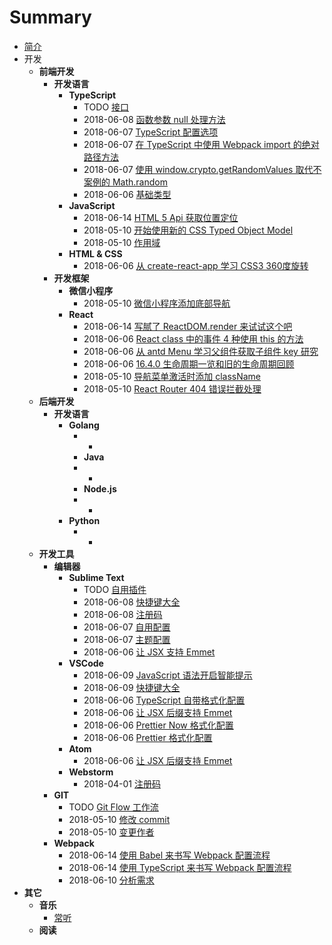 # Summary

* [简介]()
* 开发
  * __前端开发__
    * __开发语言__
      * __TypeScript__
        * TODO [接口](文章/开发/前端开发/开发语言/TypeScript/接口.md)
        * 2018-06-08 [函数参数 null 处理方法](文章/开发/前端开发/开发语言/TypeScript/函数参数%20null%20处理方法.md)
        * 2018-06-07 [TypeScript 配置选项](文章/开发/前端开发/开发语言/TypeScript/配置选项.md)
        * 2018-06-07 [在 TypeScript 中使用 Webpack import 的绝对路径方法](文章/开发/前端开发/开发语言/TypeScript/中使用%20Webpack%20import%20的绝对路径.md)
        * 2018-06-07 [使用 window.crypto.getRandomValues 取代不案例的 Math.random](文章/开发/前端开发/开发语言/TypeScript/使用%20window.crypto.getRandomValues%20取代不安全的%20Math.random.md)
        * 2018-06-06 [基础类型](文章/开发/前端开发/开发语言/TypeScript/基础类型.md)
      * __JavaScript__
        * 2018-06-14 [HTML 5 Api 获取位置定位](文章/开发/前端开发/开发语言/JavaScript/HTML%205%20Api%20获取位置定位.md)
        * 2018-05-10 [开始使用新的 CSS Typed Object Model](文章/开发/前端开发/开发语言/JavaScript/开始使用新的%20CSS%20Typed%20Object%20Model.md)
        * 2018-05-10 [作用域](文章/开发/前端开发/开发语言/JavaScript/作用域.md)
      * __HTML & CSS__
        * 2018-06-06 [从 create-react-app 学习 CSS3 360度旋转](文章/开发/前端开发/开发语言/HTML%20%26%20CSS/CSS3%20从%20create-react-app%20学习360度旋转动画.md)
    * __开发框架__
      * __微信小程序__
        * 2018-05-10 [微信小程序添加底部导航](文章/开发/前端开发/前端框架/微信小程序/添加%20topbar.md)
      * __React__
        * 2018-06-14 [写腻了 ReactDOM.render 来试试这个吧](文章/开发/前端开发/前端框架/React/写腻了%20ReactDOM.render%20来试试这个吧.md)
        * 2018-06-06 [React class 中的事件 4 种使用 this 的方法](文章/开发/前端开发/前端框架/React/React%20class%20中的事件%204%20种使用%20this%20的方法.md)
        * 2018-06-06 [从 antd Menu 学习父组件获取子组件 key 研究](文章/开发/前端开发/前端框架/React/从%20antd%20Menu%20学习父组件获取子组件%20key%20研究.md)
        * 2018-06-06 [16.4.0 生命周期一览和旧的生命周期回顾](文章/开发/前端开发/前端框架/React/16.4.0%20新版生命周期一览和旧的生命周期回顾.md)
        * 2018-05-10 [导航菜单激活时添加 className](文章/开发/前端开发/前端框架/React/导航菜单经过添加激活%20className.md)
        * 2018-05-10 [React Router 404 错误拦截处理](文章/开发/前端开发/前端框架/React/React%20Router%20404%20错误拦截处理.md)
  * __后端开发__
    * __开发语言__
      * __Golang__    
        * -
    	* __Java__    
        * -
    	* __Node.js__    
        * -
      * __Python__    
        * -
  * __开发工具__
    * __编辑器__
      * __Sublime Text__
        * TODO [自用插件](文章/开发/开发工具/编辑器/Sublime%20Text/自用插件.md)
        * 2018-06-08 [快捷键大全](文章/开发/开发工具/编辑器/Sublime%20Text/主题配置.md)
        * 2018-06-08 [注册码](文章/开发/开发工具/编辑器/Sublime%20Text/注册码.md)
        * 2018-06-07 [自用配置](文章/开发/开发工具/编辑器/Sublime%20Text/自用配置.md)
        * 2018-06-07 [主题配置](文章/开发/开发工具/编辑器/Sublime%20Text/主题配置.md)
        * 2018-06-06 [让 JSX 支持 Emmet](文章/开发/开发工具/编辑器/Sublime%20Text/让%20JSX%20支持%20Emmet.md)
      * __VSCode__
        * 2018-06-09 [JavaScript 语法开启智能提示](文章/开发/开发工具/编辑器/VSCode/JavaScript%20语法开启智能提示.md)
        * 2018-06-09 [快捷键大全](文章/开发/开发工具/编辑器/VSCode/快捷键大全.md)
        * 2018-06-06 [TypeScript 自带格式化配置](文章/开发/开发工具/编辑器/VSCode/TypeScript%20自带格式化配置.md)
        * 2018-06-06 [让 JSX 后缀支持 Emmet](文章/开发/开发工具/编辑器/VSCode/让%20JSX%20后缀支持%20Emmet.md)
        * 2018-06-06 [Prettier Now 格式化配置](文章/开发/开发工具/编辑器/VSCode/Prettier%20Now%20格式化配置.md)
        * 2018-06-06 [Prettier 格式化配置](文章/开发/开发工具/编辑器/VSCode/Prettier%20格式化配置.md)
      * __Atom__
        * 2018-06-06 [让 JSX 后缀支持 Emmet](文章/开发/开发工具/编辑器/Atom/让%20JSX%20后缀支持%20Emmet.md)
      * __Webstorm__
        * 2018-04-01 [注册码](文章/开发/开发工具/编辑器/WebStorm/注册码.md)
    * __GIT__
      * TODO [Git Flow 工作流](文章/开发/开发工具/Git/Git%20Flow%20工作流.md)
      * 2018-05-10 [修改 commit](文章/开发/开发工具/Git/修改%20commit.md)
      * 2018-05-10 [变更作者](文章/开发/开发工具/Git/变更作者.md)
    * __Webpack__
      * 2018-06-14 [使用 Babel 来书写 Webpack 配置流程](文章/开发/开发工具/Webpack/使用%20Babel%20来书写%20Webpack%20配置流程.md)
      * 2018-06-14 [使用 TypeScript 来书写 Webpack 配置流程](文章/开发/开发工具/Webpack/使用%20TypeScript%20来书写%20Webpack%20配置流程.md)
      * 2018-06-10 [分析需求](文章/开发/开发工具/Webpack/需求分析.md)
* __其它__
  * __音乐__
    * [常听](文章/其它/音乐/常听.md)
  * __阅读__
